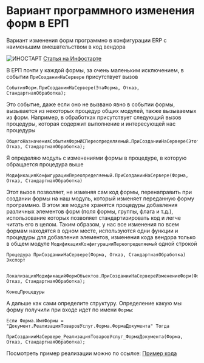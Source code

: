 # Вариант программного изменения форм в ЕРП
Вариант изменения форм программно в конфигурации ERP с наименьшим вмешательством в код вендора

![ИНОСТАРТ](https://infostart.ru/bitrix/templates/sandbox_empty/assets/tpl/abo/img/logo.svg)  [Статья на Инфостарте](https://infostart.ru/1c/articles/2459444/)

В ЕРП почти у каждой формы, за очень маленьким исключением, в событии `ПриСозданииНаСервере` присутствует вызов
```bsl
СобытияФорм.ПриСозданииНаСервере(ЭтаФорма, Отказ, СтандартнаяОбработка);
```
Это событие, даже если оно не вызвано явно в событии формы, вызывается из некоторых процедур общих модулей, также вызываемых из форм. Например, в обработках присутствует следующий вызов процедуры, которая содержит выполнение и интересующей нас процедуры
```bsl
ОбщегоНазначенияСобытияФормИСПереопределяемый.ПриСозданииНаСервере(ЭтотОбъект, Отказ, СтандартнаяОбработка);
```
Я определяю модуль с изменениями формы в процедуре, в которую обращается процедура выше
```bsl
МодификацияКонфигурацииПереопределяемый.ПриСозданииНаСервере(Форма, Отказ, СтандартнаяОбработка)
```
Этот вызов позволяет, не изменяя сам код формы, перенаправить при создании формы на наш модуль, который изменяет переданную форму программно. В этом же модуле хранятся процедуры добавления различных элементов форм (поля формы, группы, флага и т.д.), использование которых позволяет стандартизировать код и легче читать его в целом.
Таким образом, у нас все изменения по всем формам находятся в одном месте, используются одни функции и процедуры для добавления элементов, изменения кода вендора только в общем модуле `МодификацияКонфигурацииПереопределяемый` одной строкой
```bsl
Процедура ПриСозданииНаСервере(Форма, Отказ, СтандартнаяОбработка) Экспорт

	ЛокализацияМодификацийФормОбъектов.ПриСозданииНаСервереИзменениеФорм(Форма, Отказ, СтандартнаяОбработка);	

КонецПроцедуры
```
А дальше как сами определите структуру. Определение какую мы форму получили при входе идет по имени `Формы`:
```bsl
Если Форма.ИмяФормы = "Документ.РеализацияТоваровУслуг.Форма.ФормаДокумента" Тогда
		ПриСозданииНаСервере_РеализацияТоваровУслуг_ФормаДокумента(Форма, Отказ, СтандартнаяОбработка);
```
Посмотреть пример реализации можно по ссылке: [Пример кода](https://github.com/Chif13-Korsh/ChangingFormsProgERP/tree/main/%D0%9F%D1%80%D0%B8%D0%BC%D0%B5%D1%80%D1%8B%D0%9A%D0%BE%D0%B4%D0%B0)
